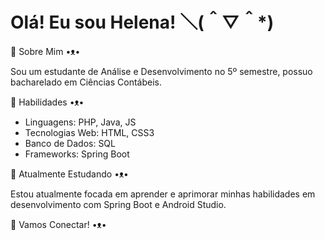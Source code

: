 # Olá! Eu sou Helena! ＼(＾▽＾*)

🌱 Sobre Mim •ᴥ•

Sou um estudante de Análise e Desenvolvimento no 5º semestre, possuo bacharelado em Ciências Contábeis.

🌱 Habilidades •ᴥ•
- Linguagens: PHP, Java, JS
- Tecnologias Web: HTML, CSS3
- Banco de Dados: SQL
- Frameworks: Spring Boot


🌱 Atualmente Estudando •ᴥ•

Estou atualmente focada em aprender e aprimorar minhas habilidades em desenvolvimento com Spring Boot e Android Studio.


🌱 Vamos Conectar! •ᴥ•


